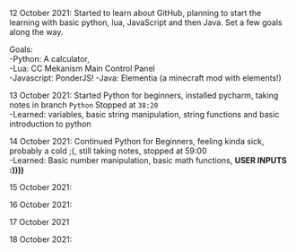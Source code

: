 

12 October 2021: Started to learn about GitHub, planning to start the learning with basic python, lua, JavaScript and then Java. Set a few goals along the way.   

  
   Goals:   
          -Python: A calculator,  
          -Lua: CC Mekanism Main Control Panel  
          -Javascript: PonderJS!
          -Java: Elementia (a minecraft mod with elements!)    
        
       
13 October 2021: Started Python for beginners, installed pycharm, taking notes in branch `Python` Stopped at `38:20`  
          -Learned: variables, basic string manipulation, string functions and basic introduction to python  


14 October 2021: Continued Python for Beginners, feeling kinda sick, probably  a cold ;(, still taking notes, stopped at 59:00  
          -Learned: Basic number manipulation, basic math functions, **USER INPUTS :))))** 


15 October 2021:
       

16 October 2021:


17 October 2021


18 October 2021:

